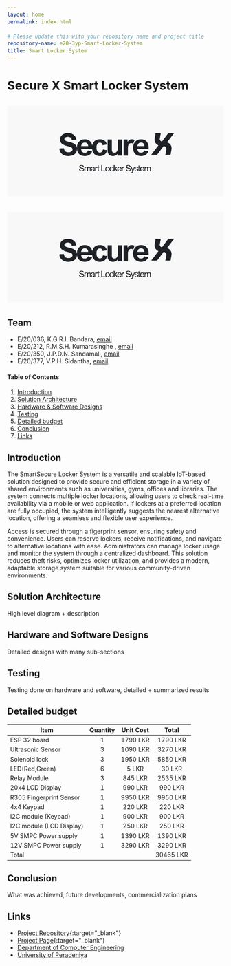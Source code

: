```yaml
---
layout: home
permalink: index.html

# Please update this with your repository name and project title
repository-name: e20-3yp-Smart-Locker-System
title: Smart Locker System
---
```


[comment]: # "This is the standard layout for the project, but you can clean this and use your own template"

# Secure X Smart Locker System
<!-- -->
![Secure X Smart Locker System](images/logo.png)
---
<!--  -->
![Secure X Smart Locker System](images/logo.png)
---

## Team
-  E/20/036, K.G.R.I. Bandara, [email](mailto:e20036@eng.pdn.ac.lk)
-  E/20/212, R.M.S.H. Kumarasinghe , [email](mailto:e20212@eng.pdn.ac.lk)
-  E/20/350, J.P.D.N. Sandamali, [email](mailto:e20350@eng.pdn.ac.lk)
-  E/20/377, V.P.H. Sidantha, [email](mailto:e20377@eng.pdn.ac.lk)

<!-- Image (photo/drawing of the final hardware) should be here -->

<!-- This is a sample image, to show how to add images to your page. To learn more options, please refer [this](https://projects.ce.pdn.ac.lk/docs/faq/how-to-add-an-image/) -->

<!-- ![Sample Image](./images/sample.png) -->

#### Table of Contents
1. [Introduction](#introduction)
2. [Solution Architecture](#solution-architecture )
3. [Hardware & Software Designs](#hardware-and-software-designs)
4. [Testing](#testing)
5. [Detailed budget](#detailed-budget)
6. [Conclusion](#conclusion)
7. [Links](#links)

## Introduction

The SmartSecure Locker System is a versatile and scalable IoT-based solution designed to provide secure and efficient storage in a variety of shared environments such as universities, gyms, offices and libraries. The system connects multiple locker locations, allowing users to check real-time availability via a mobile or web application. If lockers at a preferred location are fully occupied, the system intelligently suggests the nearest alternative location, offering a seamless and flexible user experience.

Access is secured through a figerprint sensor, ensuring safety and convenience. Users can reserve lockers, receive notifications, and navigate to alternative locations with ease. Administrators can manage locker usage and monitor the system through a centralized dashboard. This solution reduces theft risks, optimizes locker utilization, and provides a modern, adaptable storage system suitable for various community-driven environments.


## Solution Architecture

High level diagram + description

## Hardware and Software Designs

Detailed designs with many sub-sections

## Testing

Testing done on hardware and software, detailed + summarized results

## Detailed budget

| Item                     | Quantity  | Unit Cost  | Total    |
| ------------------------ |:---------:|:----------:|:--------:|
| ESP 32 board             | 1         | 1790 LKR   | 1790 LKR |
| Ultrasonic Sensor        | 3         | 1090 LKR   | 3270 LKR |
| Solenoid lock            | 3         | 1950 LKR   | 5850 LKR |
| LED(Red,Green)           | 6         | 5 LKR      | 30 LKR   |
| Relay Module             | 3         | 845 LKR    | 2535 LKR |
| 20x4 LCD Display         | 1         | 990 LKR    | 990 LKR  |
| R305 Fingerprint Sensor  | 1         | 9950 LKR   | 9950 LKR |
| 4x4 Keypad               | 1         | 220 LKR    | 220 LKR  |
| I2C module (Keypad)      | 1         | 900 LKR    | 900 LKR  |
| I2C module (LCD Display) | 1         | 250 LKR    | 250 LKR  |
| 5V SMPC Power supply     | 1         | 1390 LKR   | 1390 LKR |
| 12V SMPC Power supply    | 1         | 3290 LKR   | 3290 LKR |
| Total                    |           |            | 30465 LKR|
## Conclusion

What was achieved, future developments, commercialization plans

## Links

- [Project Repository](https://github.com/cepdnaclk/e20-3yp-Smart-Locker-System){:target="_blank"}
- [Project Page](https://cepdnaclk.github.io/e20-3yp-Smart-Locker-System/){:target="_blank"}
- [Department of Computer Engineering](http://www.ce.pdn.ac.lk/)
- [University of Peradeniya](https://eng.pdn.ac.lk/)

[//]: # (Please refer this to learn more about Markdown syntax)
[//]: # (https://github.com/adam-p/markdown-here/wiki/Markdown-Cheatsheet)
